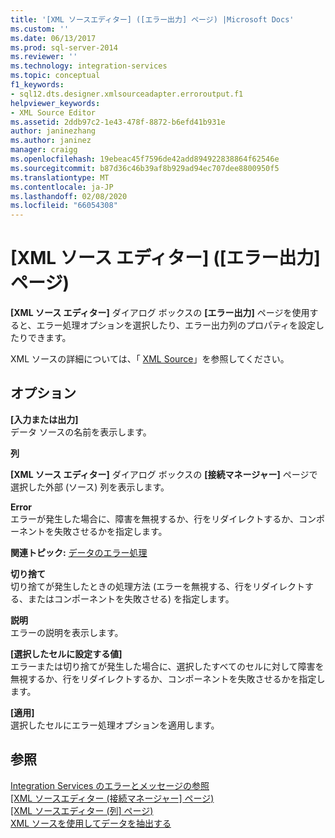 ```yaml
---
title: '[XML ソースエディター] ([エラー出力] ページ) |Microsoft Docs'
ms.custom: ''
ms.date: 06/13/2017
ms.prod: sql-server-2014
ms.reviewer: ''
ms.technology: integration-services
ms.topic: conceptual
f1_keywords:
- sql12.dts.designer.xmlsourceadapter.erroroutput.f1
helpviewer_keywords:
- XML Source Editor
ms.assetid: 2ddb97c2-1e43-478f-8872-b6efd41b931e
author: janinezhang
ms.author: janinez
manager: craigg
ms.openlocfilehash: 19ebeac45f7596de42add894922838864f62546e
ms.sourcegitcommit: b87d36c46b39af8b929ad94ec707dee8800950f5
ms.translationtype: MT
ms.contentlocale: ja-JP
ms.lasthandoff: 02/08/2020
ms.locfileid: "66054308"
---
```

# <a name="xml-source-editor-error-output-page"></a>[XML ソース エディター] ([エラー出力] ページ)
  
  **[XML ソース エディター]** ダイアログ ボックスの **[エラー出力]** ページを使用すると、エラー処理オプションを選択したり、エラー出力列のプロパティを設定したりできます。  
  
 XML ソースの詳細については、「 [XML Source](data-flow/xml-source.md)」を参照してください。  
  
## <a name="options"></a>オプション  
 **[入力または出力]**  
 データ ソースの名前を表示します。  
  
 **列**  
 
  **[XML ソース エディター]** ダイアログ ボックスの **[接続マネージャー]** ページで選択した外部 (ソース) 列を表示します。  
  
 **Error**  
 エラーが発生した場合に、障害を無視するか、行をリダイレクトするか、コンポーネントを失敗させるかを指定します。  
  
 **関連トピック:** [データのエラー処理](data-flow/error-handling-in-data.md)  
  
 **切り捨て**  
 切り捨てが発生したときの処理方法 (エラーを無視する、行をリダイレクトする、またはコンポーネントを失敗させる) を指定します。  
  
 **説明**  
 エラーの説明を表示します。  
  
 **[選択したセルに設定する値]**  
 エラーまたは切り捨てが発生した場合に、選択したすべてのセルに対して障害を無視するか、行をリダイレクトするか、コンポーネントを失敗させるかを指定します。  
  
 **[適用]**  
 選択したセルにエラー処理オプションを適用します。  
  
## <a name="see-also"></a>参照  
 [Integration Services のエラーとメッセージの参照](../../2014/integration-services/integration-services-error-and-message-reference.md)   
 [[XML ソースエディター &#40;接続マネージャー] ページ&#41;](../../2014/integration-services/xml-source-editor-connection-manager-page.md)   
 [[XML ソースエディター &#40;列] ページ&#41;](../../2014/integration-services/xml-source-editor-columns-page.md)   
 [XML ソースを使用してデータを抽出する](data-flow/extract-data-by-using-the-xml-source.md)  
  
  

